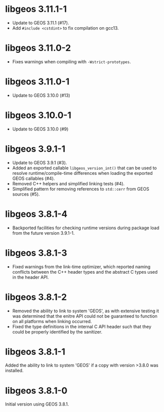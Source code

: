 # libgeos 3.11.1-1

* Update to GEOS 3.11.1 (#17).
* Add `#include <cstdint>` to fix compilation on gcc13.

# libgeos 3.11.0-2

* Fixes warnings when compiling with `-Wstrict-prototypes`.

# libgeos 3.11.0-1

* Update to GEOS 3.10.0 (#13)

# libgeos 3.10.0-1

* Update to GEOS 3.10.0 (#9)

# libgeos 3.9.1-1

* Update to GEOS 3.9.1 (#3).
* Added an exported callable `libgeos_version_int()` that can be used
  to resolve runtime/compile-time differences 
  when loading the exported GEOS callables (#4).
* Removed C++ helpers and simplified linking tests (#4).
* Simplified pattern for removing references to `std::cerr` from
  GEOS sources (#5).

# libgeos 3.8.1-4

* Backported facilities for checking runtime versions during package
  load from the future version 3.9.1-1.

# libgeos 3.8.1-3

* Fixed warnings from the link-time optimizer, which reported naming 
  conflicts between the C++ header types and the abstract C types 
  used in the header API.

# libgeos 3.8.1-2

* Removed the ability to link to system 'GEOS', as with extensive testing
  it was determined that the enitre API could not be guaranteed to function
  on all platforms when linking occurred.
* Fixed the type definitions in the internal C API header such that they
  could be properly identified by the sanitizer.

# libgeos 3.8.1-1

Added the ability to link to system 'GEOS' if a copy with version >3.8.0
was installed.


# libgeos 3.8.1-0

Initial version using GEOS 3.8.1.
